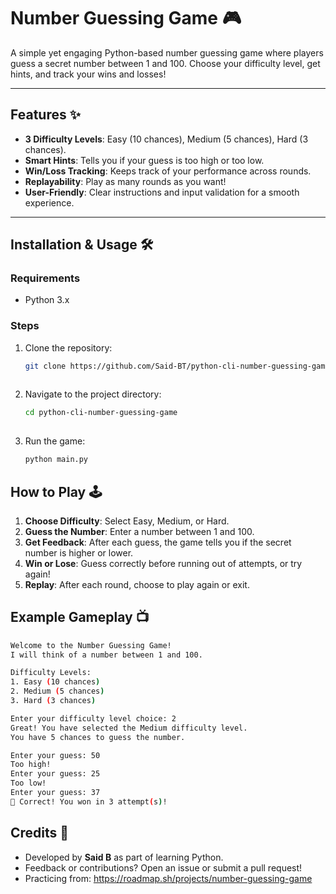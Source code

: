 # Number Guessing Game 🎮

A simple yet engaging Python-based number guessing game where players guess a secret number between 1 and 100. Choose your difficulty level, get hints, and track your wins and losses!

---

## Features ✨
- **3 Difficulty Levels**: Easy (10 chances), Medium (5 chances), Hard (3 chances).
- **Smart Hints**: Tells you if your guess is too high or too low.
- **Win/Loss Tracking**: Keeps track of your performance across rounds.
- **Replayability**: Play as many rounds as you want!
- **User-Friendly**: Clear instructions and input validation for a smooth experience.

---

## Installation & Usage 🛠️

### Requirements
- Python 3.x

### Steps
1. Clone the repository:
   ```bash
   git clone https://github.com/Said-BT/python-cli-number-guessing-game
  
2. Navigate to the project directory:
   ```bash
   cd python-cli-number-guessing-game
  
3. Run the game:
   ```bash
   python main.py

## How to Play 🕹️

1. **Choose Difficulty**: Select Easy, Medium, or Hard.
2. **Guess the Number**: Enter a number between 1 and 100.
3. **Get Feedback**: After each guess, the game tells you if the secret number is higher or lower.
4. **Win or Lose**: Guess correctly before running out of attempts, or try again!
5. **Replay**: After each round, choose to play again or exit.

## Example Gameplay 📺

  ```bash
  Welcome to the Number Guessing Game!
  I will think of a number between 1 and 100.
  
  Difficulty Levels:
  1. Easy (10 chances)
  2. Medium (5 chances)
  3. Hard (3 chances)
  
  Enter your difficulty level choice: 2
  Great! You have selected the Medium difficulty level.
  You have 5 chances to guess the number.
  
  Enter your guess: 50
  Too high!
  Enter your guess: 25
  Too low!
  Enter your guess: 37
  🎉 Correct! You won in 3 attempt(s)!
  ```
## Credits 🙌

- Developed by **Said B** as part of learning Python.
- Feedback or contributions? Open an issue or submit a pull request!
- Practicing from: https://roadmap.sh/projects/number-guessing-game


